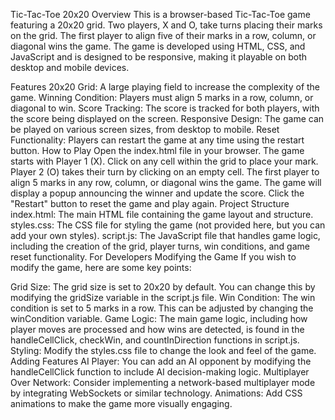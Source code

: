 Tic-Tac-Toe 20x20
Overview
This is a browser-based Tic-Tac-Toe game featuring a 20x20 grid. Two players, X and O, take turns placing their marks on the grid. The first player to align five of their marks in a row, column, or diagonal wins the game. The game is developed using HTML, CSS, and JavaScript and is designed to be responsive, making it playable on both desktop and mobile devices.

Features
20x20 Grid: A large playing field to increase the complexity of the game.
Winning Condition: Players must align 5 marks in a row, column, or diagonal to win.
Score Tracking: The score is tracked for both players, with the score being displayed on the screen.
Responsive Design: The game can be played on various screen sizes, from desktop to mobile.
Reset Functionality: Players can restart the game at any time using the restart button.
How to Play
Open the index.html file in your browser.
The game starts with Player 1 (X). Click on any cell within the grid to place your mark.
Player 2 (O) takes their turn by clicking on an empty cell.
The first player to align 5 marks in any row, column, or diagonal wins the game.
The game will display a popup announcing the winner and update the score.
Click the "Restart" button to reset the game and play again.
Project Structure
index.html: The main HTML file containing the game layout and structure.
styles.css: The CSS file for styling the game (not provided here, but you can add your own styles).
script.js: The JavaScript file that handles game logic, including the creation of the grid, player turns, win conditions, and game reset functionality.
For Developers
Modifying the Game
If you wish to modify the game, here are some key points:

Grid Size: The grid size is set to 20x20 by default. You can change this by modifying the gridSize variable in the script.js file.
Win Condition: The win condition is set to 5 marks in a row. This can be adjusted by changing the winCondition variable.
Game Logic: The main game logic, including how player moves are processed and how wins are detected, is found in the handleCellClick, checkWin, and countInDirection functions in script.js.
Styling: Modify the styles.css file to change the look and feel of the game.
Adding Features
AI Player: You can add an AI opponent by modifying the handleCellClick function to include AI decision-making logic.
Multiplayer Over Network: Consider implementing a network-based multiplayer mode by integrating WebSockets or similar technology.
Animations: Add CSS animations to make the game more visually engaging.
